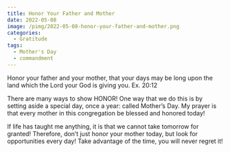 ```yaml
---
title: Honor Your Father and Mother
date: 2022-05-08
image: /pimg/2022-05-08-honor-your-father-and-mother.png
categories:
  - Gratitude
tags:
  - Mother's Day
  - commandment
---
```


Honor your father and your mother, that your days may be long upon the land which the Lord your God is giving you. Ex. 20:12

There are many ways to show HONOR! One way that we do this is by setting aside a special day, once a year: called Mother’s Day. My prayer is that every mother in this congregation be blessed and honored today!



If life has taught me anything, it is that we cannot take tomorrow for granted! Therefore, don’t just honor your mother today, but look for opportunities every day! Take advantage of the time, you will never regret it!




